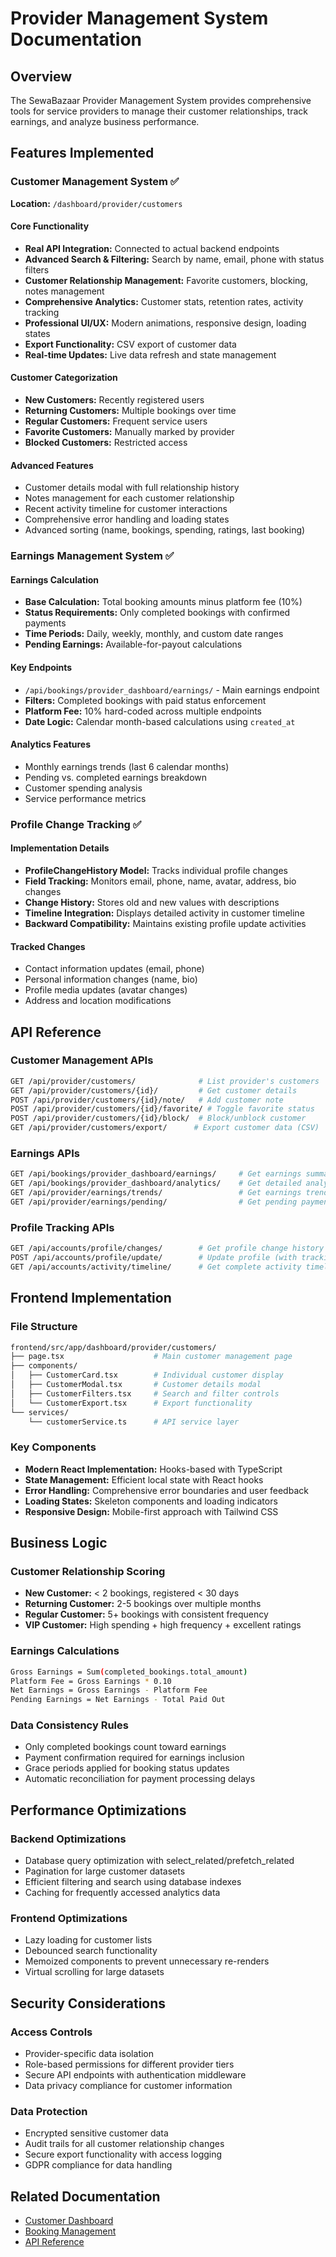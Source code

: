 # Provider Management System Documentation

## Overview

The SewaBazaar Provider Management System provides comprehensive tools for service providers to manage their customer relationships, track earnings, and analyze business performance.

## Features Implemented

### Customer Management System ✅

**Location:** `/dashboard/provider/customers`

#### Core Functionality

- **Real API Integration:** Connected to actual backend endpoints
- **Advanced Search & Filtering:** Search by name, email, phone with status filters
- **Customer Relationship Management:** Favorite customers, blocking, notes management
- **Comprehensive Analytics:** Customer stats, retention rates, activity tracking
- **Professional UI/UX:** Modern animations, responsive design, loading states
- **Export Functionality:** CSV export of customer data
- **Real-time Updates:** Live data refresh and state management

#### Customer Categorization

- **New Customers:** Recently registered users
- **Returning Customers:** Multiple bookings over time
- **Regular Customers:** Frequent service users
- **Favorite Customers:** Manually marked by provider
- **Blocked Customers:** Restricted access

#### Advanced Features

- Customer details modal with full relationship history
- Notes management for each customer relationship
- Recent activity timeline for customer interactions
- Comprehensive error handling and loading states
- Advanced sorting (name, bookings, spending, ratings, last booking)

### Earnings Management System ✅

#### Earnings Calculation

- **Base Calculation:** Total booking amounts minus platform fee (10%)
- **Status Requirements:** Only completed bookings with confirmed payments
- **Time Periods:** Daily, weekly, monthly, and custom date ranges
- **Pending Earnings:** Available-for-payout calculations

#### Key Endpoints

- `/api/bookings/provider_dashboard/earnings/` - Main earnings endpoint
- **Filters:** Completed bookings with paid status enforcement
- **Platform Fee:** 10% hard-coded across multiple endpoints
- **Date Logic:** Calendar month-based calculations using `created_at`

#### Analytics Features

- Monthly earnings trends (last 6 calendar months)
- Pending vs. completed earnings breakdown
- Customer spending analysis
- Service performance metrics

### Profile Change Tracking ✅

#### Implementation Details

- **ProfileChangeHistory Model:** Tracks individual profile changes
- **Field Tracking:** Monitors email, phone, name, avatar, address, bio changes
- **Change History:** Stores old and new values with descriptions
- **Timeline Integration:** Displays detailed activity in customer timeline
- **Backward Compatibility:** Maintains existing profile update activities

#### Tracked Changes

- Contact information updates (email, phone)
- Personal information changes (name, bio)
- Profile media updates (avatar changes)
- Address and location modifications

## API Reference

### Customer Management APIs

```bash
GET /api/provider/customers/              # List provider's customers
GET /api/provider/customers/{id}/         # Get customer details
POST /api/provider/customers/{id}/note/   # Add customer note
POST /api/provider/customers/{id}/favorite/ # Toggle favorite status
POST /api/provider/customers/{id}/block/  # Block/unblock customer
GET /api/provider/customers/export/      # Export customer data (CSV)
```

### Earnings APIs

```bash
GET /api/bookings/provider_dashboard/earnings/     # Get earnings summary
GET /api/bookings/provider_dashboard/analytics/    # Get detailed analytics
GET /api/provider/earnings/trends/                 # Get earnings trends
GET /api/provider/earnings/pending/                # Get pending payments
```

### Profile Tracking APIs

```bash
GET /api/accounts/profile/changes/        # Get profile change history
POST /api/accounts/profile/update/        # Update profile (with tracking)
GET /api/accounts/activity/timeline/      # Get complete activity timeline
```

## Frontend Implementation

### File Structure

```bash
frontend/src/app/dashboard/provider/customers/
├── page.tsx                    # Main customer management page
├── components/
│   ├── CustomerCard.tsx        # Individual customer display
│   ├── CustomerModal.tsx       # Customer details modal
│   ├── CustomerFilters.tsx     # Search and filter controls
│   └── CustomerExport.tsx      # Export functionality
└── services/
    └── customerService.ts      # API service layer
```

### Key Components

- **Modern React Implementation:** Hooks-based with TypeScript
- **State Management:** Efficient local state with React hooks
- **Error Handling:** Comprehensive error boundaries and user feedback
- **Loading States:** Skeleton components and loading indicators
- **Responsive Design:** Mobile-first approach with Tailwind CSS

## Business Logic

### Customer Relationship Scoring

- **New Customer:** < 2 bookings, registered < 30 days
- **Returning Customer:** 2-5 bookings over multiple months
- **Regular Customer:** 5+ bookings with consistent frequency
- **VIP Customer:** High spending + high frequency + excellent ratings

### Earnings Calculations

```bash
Gross Earnings = Sum(completed_bookings.total_amount)
Platform Fee = Gross Earnings * 0.10
Net Earnings = Gross Earnings - Platform Fee
Pending Earnings = Net Earnings - Total Paid Out
```

### Data Consistency Rules

- Only completed bookings count toward earnings
- Payment confirmation required for earnings inclusion
- Grace periods applied for booking status updates
- Automatic reconciliation for payment processing delays

## Performance Optimizations

### Backend Optimizations

- Database query optimization with select_related/prefetch_related
- Pagination for large customer datasets
- Efficient filtering and search using database indexes
- Caching for frequently accessed analytics data

### Frontend Optimizations

- Lazy loading for customer lists
- Debounced search functionality
- Memoized components to prevent unnecessary re-renders
- Virtual scrolling for large datasets

## Security Considerations

### Access Controls

- Provider-specific data isolation
- Role-based permissions for different provider tiers
- Secure API endpoints with authentication middleware
- Data privacy compliance for customer information

### Data Protection

- Encrypted sensitive customer data
- Audit trails for all customer relationship changes
- Secure export functionality with access logging
- GDPR compliance for data handling

## Related Documentation

- [Customer Dashboard](../customer-dashboard/README.md)
- [Booking Management](../booking-management/README.md)
- [API Reference](../../api/provider.md)
